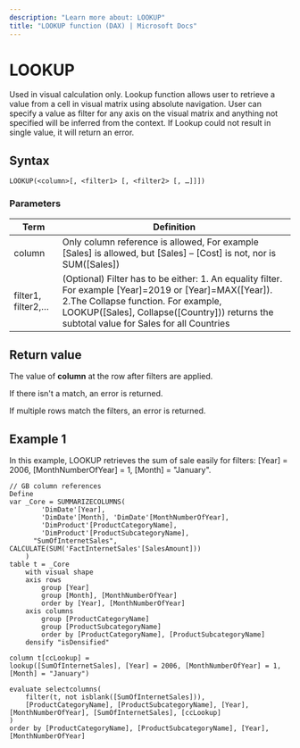 ```yaml
---
description: "Learn more about: LOOKUP"
title: "LOOKUP function (DAX) | Microsoft Docs"
---
```

# LOOKUP

Used in visual calculation only. Lookup function allows user to retrieve a value from a cell in visual matrix using absolute navigation. User can specify a value as filter for any axis on the visual matrix and anything not specified will be inferred from the context. If Lookup could not result in single value, it will return an error.  

## Syntax

```dax
LOOKUP(<column>[, <filter1> [, <filter2> [, …]]])
```

### Parameters

|Term|Definition|
|--------|--------------|
|column| Only column reference is allowed,  For example [Sales] is allowed, but [Sales] – [Cost] is not, nor is SUM([Sales]) |
|filter1, filter2,…|(Optional) Filter has to be either: 1. An equality filter. For example [Year]=2019 or [Year]=MAX([Year]). 2.The Collapse function. For example, LOOKUP([Sales], Collapse([Country])) returns the subtotal value for Sales for all Countries|

## Return value

The value of **column** at the row after filters are applied.

If there isn't a match, an error is returned.

If multiple rows match the filters, an error is returned.

## Example 1

In this example, LOOKUP retrieves the sum of sale easily for filters: [Year] = 2006, [MonthNumberOfYear] = 1, [Month] = "January".

```dax
// GB column references
Define
var _Core = SUMMARIZECOLUMNS(
        'DimDate'[Year],
		'DimDate'[Month], 'DimDate'[MonthNumberOfYear],
        'DimProduct'[ProductCategoryName],
        'DimProduct'[ProductSubcategoryName],
      "SumOfInternetSales", CALCULATE(SUM('FactInternetSales'[SalesAmount]))
    )
table t = _Core
	with visual shape
	axis rows 
		group [Year]
		group [Month], [MonthNumberOfYear]
		order by [Year], [MonthNumberOfYear] 
	axis columns 
		group [ProductCategoryName]
		group [ProductSubcategoryName]
		order by [ProductCategoryName], [ProductSubcategoryName] 
	densify "isDensified"

column t[ccLookup] = 
lookup([SumOfInternetSales], [Year] = 2006, [MonthNumberOfYear] = 1, [Month] = "January")

evaluate selectcolumns(
	filter(t, not isblank([SumOfInternetSales])),
	[ProductCategoryName], [ProductSubcategoryName], [Year], [MonthNumberOfYear], [SumOfInternetSales], [ccLookup]
)
order by [ProductCategoryName], [ProductSubcategoryName], [Year], [MonthNumberOfYear]
```
